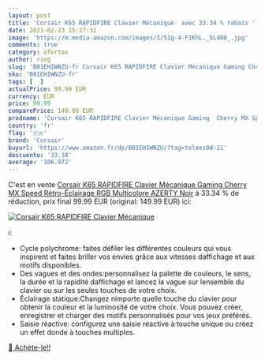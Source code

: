 ```yaml
---
layout: post
title: 'Corsair K65 RAPIDFIRE Clavier Mécanique  avec 33.34 % rabais '
date: 2021-02-23 15:27:31
image: 'https://m.media-amazon.com/images/I/51g-4-F1KhL._SL400_.jpg'
comments: true
category: ofertas
author: ring
slug: 'B01EHIWNZU-fr Corsair K65 RAPIDFIRE Clavier Mécanique Gaming Cherry MX...'
sku: 'B01EHIWNZU-fr'
tags: [  ]
actualPrice: 99.99 EUR
currency: EUR
price: 99.99
comparePrice: 149.99 EUR
prodname: 'Corsair K65 RAPIDFIRE Clavier Mécanique Gaming  Cherry MX Speed  Rétro-Éclairage RGB Multicolore  AZERTY  Noir'
country: 'fr'
flag: '🇫🇷'
brand: 'Corsair'
buyurl: 'https://www.amazon.fr/dp/B01EHIWNZU/?tag=tolees0d-21'
descuento: '33.34'
average: '106.972'
---
```


C'est en vente [Corsair K65 RAPIDFIRE Clavier Mécanique Gaming  Cherry MX Speed  Rétro-Éclairage RGB Multicolore  AZERTY  Noir](https://www.amazon.fr/dp/B01EHIWNZU/?tag=tolees0d-21)  à  33.34 % de réduction, prix final  99.99 EUR (original: 149.99 EUR) ici:

[![Corsair K65 RAPIDFIRE Clavier Mécanique ](https://m.media-amazon.com/images/I/51g-4-F1KhL._SL400_.jpg)](https://www.amazon.fr/dp/B01EHIWNZU/?tag=tolees0d-21)

ℹ️:

- Cycle polychrome: faites défiler les différentes couleurs qui vous inspirent et faites briller vos envies grâce aux vitesses daffichage et aux motifs disponibles.
- Des vagues et des ondes:personnalisez la palette de couleurs, le sens, la durée et la rapidité daffichage et lancez la vague sur lensemble du clavier ou sur les seules touches de votre choix.
- Éclairage statique:Changez nimporte quelle touche du clavier pour obtenir la couleur et la luminosité de votre choix. Vous pouvez créer, enregistrer et charger des motifs personnalisés pour vos jeux préférés.
- Saisie réactive: configurez une saisie réactive à touche unique ou créez un effet donde à touches multiples.

[🛒 Achète-le!!](https://www.amazon.fr/dp/B01EHIWNZU/?tag=tolees0d-21)
